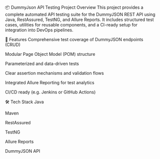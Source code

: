 📦 DummyJson API Testing Project
Overview
This project provides a complete automated API testing suite for the DummyJSON REST API using Java, RestAssured, TestNG, and Allure Reports. It includes structured test cases, utilities for reusable components, and a CI-ready setup for integration into DevOps pipelines.

🚀 Features
Comprehensive test coverage of DummyJSON endpoints (CRUD)

Modular Page Object Model (POM) structure

Parameterized and data-driven tests

Clear assertion mechanisms and validation flows

Integrated Allure Reporting for test analytics

CI/CD ready (e.g. Jenkins or GitHub Actions)

🛠 Tech Stack
Java

Maven

RestAssured

TestNG

Allure Reports

DummyJSON API

